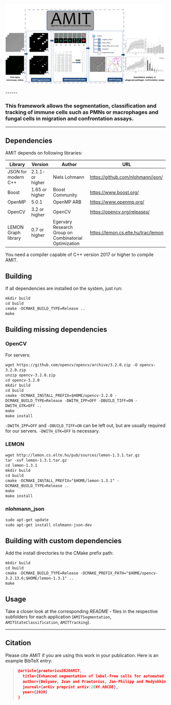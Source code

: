 <p align="center">
  <img src="./doc/images/AMIT_general.png">
</p>
------

### This framework allows the segmentation, classification and tracking of immune cells such as PMNs or macrophages and fungal cells in migration and confrontation assays.

------

## Dependencies

AMIT depends on following libraries:

| Library             | Version          | Author                                                | URL                                 |
| ------------------- | ---------------- | ----------------------------------------------------- | ----------------------------------- |
| JSON for modern C++ | 2.1.1- or higher | Niels Lohmann                                         | https://github.com/nlohmann/json/   |
| Boost               | 1.65 or higher   | Boost Community                                       | https://www.boost.org/              |
| OpenMP              | 5.0.1            | OpenMP ARB                                            | https://www.openmp.org/             |
| OpenCV              | 3.2 or higher    | OpenCV                                                | https://opencv.org/releases/        |
| LEMON Graph library | 0.7 or higher    | Egerváry Research Group on Combinatorial Optimization | https://lemon.cs.elte.hu/trac/lemon |

You need a compiler capable of C++ version 2017 or higher to compile AMIT.

## Building 

If all dependencies are installed on the system, just run:

```shell
mkdir build
cd build
cmake -DCMAKE_BUILD_TYPE=Release ..
make
```

## Building missing dependencies

### OpenCV

For servers:

```shell
wget https://github.com/opencv/opencv/archive/3.2.0.zip -O opencv-3.2.0.zip
unzip opencv-3.2.0.zip
cd opencv-3.2.0
mkdir build
cd build
cmake -DCMAKE_INSTALL_PREFIX=$HOME/opencv-3.2.0 -DCMAKE_BUILD_TYPE=Release -DWITH_IPP=OFF -DBUILD_TIFF=ON -DWITH_GTK=OFF ..
make
make install
```

`-DWITH_IPP=OFF` and `-DBUILD_TIFF=ON` can be left out, but are usually required for our servers.
`-DWITH_GTK=OFF` is necessary.

### LEMON

```shell
wget http://lemon.cs.elte.hu/pub/sources/lemon-1.3.1.tar.gz
tar -xvf lemon-1.3.1.tar.gz
cd lemon-1.3.1
mkdir build
cd build
cmake -DCMAKE_INSTALL_PREFIX="$HOME/lemon-1.3.1" -DCMAKE_BUILD_TYPE=Release ..
make
make install
```

### nlohmann_json

```shell
sudo apt-get update
sudo apt-get install nlohmann-json-dev
```

## Building with custom dependencies

Add the install directories to the CMake prefix path:

```shell
mkdir build
cd build
cmake -DCMAKE_BUILD_TYPE=Release -DCMAKE_PREFIX_PATH="$HOME/opencv-3.2.13.6;$HOME/lemon-1.3.1" ..
make
```

## Usage

Take a closer look at the corresponding *README* - files in the respective subfolders for each application (`AMITSegmentation`, `AMITStateClassification`, `AMITTracking`).

------

## Citation

Please cite  AMIT if you are using this work in your publication. Here is an example BibTeX entry:

> ```json
> @article{praetorius2020AMIT,
>   title={Enhanced segmentation of label-free cells for automated migration and interaction tracking},
>   author={Belyaev, Ivan and Praetorius, Jan-Philipp and Medyukhina, Anna and Figge, Marc Thilo},
>   journal={arXiv preprint arXiv:20XY.ABCDE},
>   year={2020}
> }
> ```



